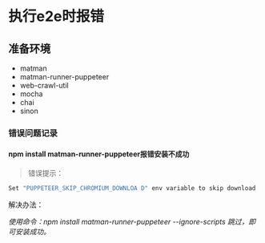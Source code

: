 # 执行e2e时报错

## 准备环境
- matman
- matman-runner-puppeteer
- web-crawl-util
- mocha
- chai
- sinon

### 错误问题记录

#### npm install matman-runner-puppeteer报错安装不成功
> 错误提示：

```bash
Set "PUPPETEER_SKIP_CHROMIUM_DOWNLOA D" env variable to skip download
```

解决办法：

*使用命令：npm install matman-runner-puppeteer  --ignore-scripts 跳过，即可安装成功。*

